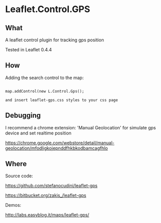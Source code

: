 Leaflet.Control.GPS
============

What
------

A leaflet control plugin for tracking gps position

Tested in Leaflet 0.4.4

How
------

Adding the search control to the map:

```

map.addControl(new L.Control.Gps();

and insert leaflet-gps.css styles to your css page

```

Debugging
------

I recommend a chrome extension: 'Manual Geolocation'
for simulate gps device and set realtime position

https://chrome.google.com/webstore/detail/manual-geolocation/mfodligkojepnddfhkbkodbamcagfhlo


Where
------

Source code:

https://github.com/stefanocudini/leaflet-gps

https://bitbucket.org/zakis_/leaflet-gps


Demos:

http://labs.easyblog.it/maps/leaflet-gps/

